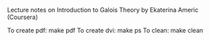 Lecture notes on Introduction to Galois Theory by Ekaterina Americ (Coursera)

To create pdf: make pdf
To create dvi: make ps
To clean: make clean